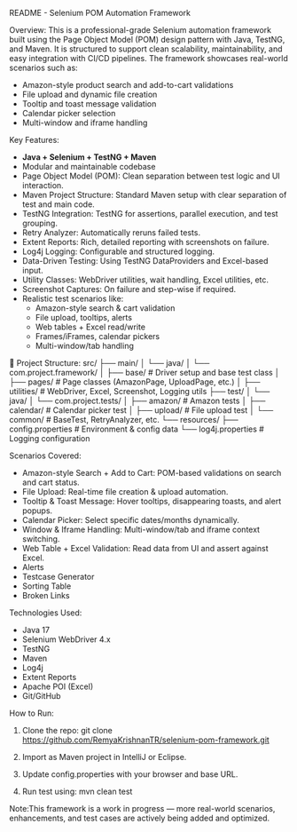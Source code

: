 README - Selenium POM Automation Framework

Overview:
This is a professional-grade Selenium automation framework built using the Page Object Model (POM) design pattern with Java, TestNG, and Maven.
It is structured to support clean scalability, maintainability, and easy integration with CI/CD pipelines.
The framework showcases real-world scenarios such as:
- Amazon-style product search and add-to-cart validations
- File upload and dynamic file creation
- Tooltip and toast message validation
- Calendar picker selection
- Multi-window and iframe handling

Key Features:
- **Java + Selenium + TestNG + Maven**
- Modular and maintainable codebase
- Page Object Model (POM): Clean separation between test logic and UI interaction.
- Maven Project Structure: Standard Maven setup with clear separation of test and main code.
- TestNG Integration: TestNG for assertions, parallel execution, and test grouping.
- Retry Analyzer: Automatically reruns failed tests.
- Extent Reports: Rich, detailed reporting with screenshots on failure.
- Log4j Logging: Configurable and structured logging.
- Data-Driven Testing: Using TestNG DataProviders and Excel-based input.
- Utility Classes: WebDriver utilities, wait handling, Excel utilities, etc.
- Screenshot Captures: On failure and step-wise if required.
- Realistic test scenarios like:
  - Amazon-style search & cart validation
  - File upload, tooltips, alerts
  - Web tables + Excel read/write
  - Frames/iFrames, calendar pickers
  - Multi-window/tab handling



📁 Project Structure:
src/
├── main/
│   └── java/
│       └── com.project.framework/
│           ├── base/               # Driver setup and base test class
│           ├── pages/              # Page classes (AmazonPage, UploadPage, etc.)
│           ├── utilities/          # WebDriver, Excel, Screenshot, Logging utils
├── test/
│   └── java/
│       └── com.project.tests/
│           ├── amazon/             # Amazon tests
│           ├── calendar/           # Calendar picker test
│           ├── upload/             # File upload test
│           └── common/             # BaseTest, RetryAnalyzer, etc.
└── resources/
    ├── config.properties           # Environment & config data
    └── log4j.properties            # Logging configuration


Scenarios Covered:
- Amazon-style Search + Add to Cart: POM-based validations on search and cart status.
- File Upload: Real-time file creation & upload automation.
- Tooltip & Toast Message: Hover tooltips, disappearing toasts, and alert popups.
- Calendar Picker: Select specific dates/months dynamically.
- Window & Iframe Handling: Multi-window/tab and iframe context switching.
- Web Table + Excel Validation: Read data from UI and assert against Excel.
- Alerts
- Testcase Generator
- Sorting Table
- Broken Links


Technologies Used:
- Java 17
- Selenium WebDriver 4.x
- TestNG
- Maven
- Log4j
- Extent Reports
- Apache POI (Excel)
- Git/GitHub

How to Run:
1. Clone the repo:
   git clone https://github.com/RemyaKrishnanTR/selenium-pom-framework.git

2. Import as Maven project in IntelliJ or Eclipse.
3. Update config.properties with your browser and base URL.
4. Run test using:
   mvn clean test
   
Note:This framework is a work in progress — more real-world scenarios, enhancements, and test cases are actively being added and optimized.

